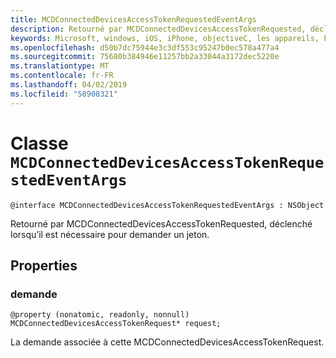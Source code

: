 ```yaml
---
title: MCDConnectedDevicesAccessTokenRequestedEventArgs
description: Retourné par MCDConnectedDevicesAccessTokenRequested, déclenché lorsqu’il est nécessaire pour demander un jeton.
keywords: Microsoft, windows, iOS, iPhone, objectiveC, les appareils, Project Rome connectés
ms.openlocfilehash: d50b7dc75944e3c3df553c95247b0ec578a477a4
ms.sourcegitcommit: 75680b384946e11257bb2a33044a3172dec5220e
ms.translationtype: MT
ms.contentlocale: fr-FR
ms.lasthandoff: 04/02/2019
ms.locfileid: "58908321"
---
```

# <a name="class-mcdconnecteddevicesaccesstokenrequestedeventargs"></a>Classe `MCDConnectedDevicesAccessTokenRequestedEventArgs` 

```
@interface MCDConnectedDevicesAccessTokenRequestedEventArgs : NSObject
```  

Retourné par MCDConnectedDevicesAccessTokenRequested, déclenché lorsqu’il est nécessaire pour demander un jeton. 

## <a name="properties"></a>Properties

### <a name="request"></a>demande
`@property (nonatomic, readonly, nonnull) MCDConnectedDevicesAccessTokenRequest* request;`

La demande associée à cette MCDConnectedDevicesAccessTokenRequest.